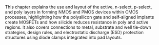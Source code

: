 This chapter explains the use and layout of the active, n-select, p-select, and poly layers in forming NMOS and PMOS devices within CMOS processes, highlighting how the polysilicon gate and self-aligned implants create MOSFETs and how silicide reduces resistance in poly and active regions. It also covers connections to metal, substrate and well tie-down strategies, design rules, and electrostatic discharge (ESD) protection structures using diode clamps integrated into pad layouts.
